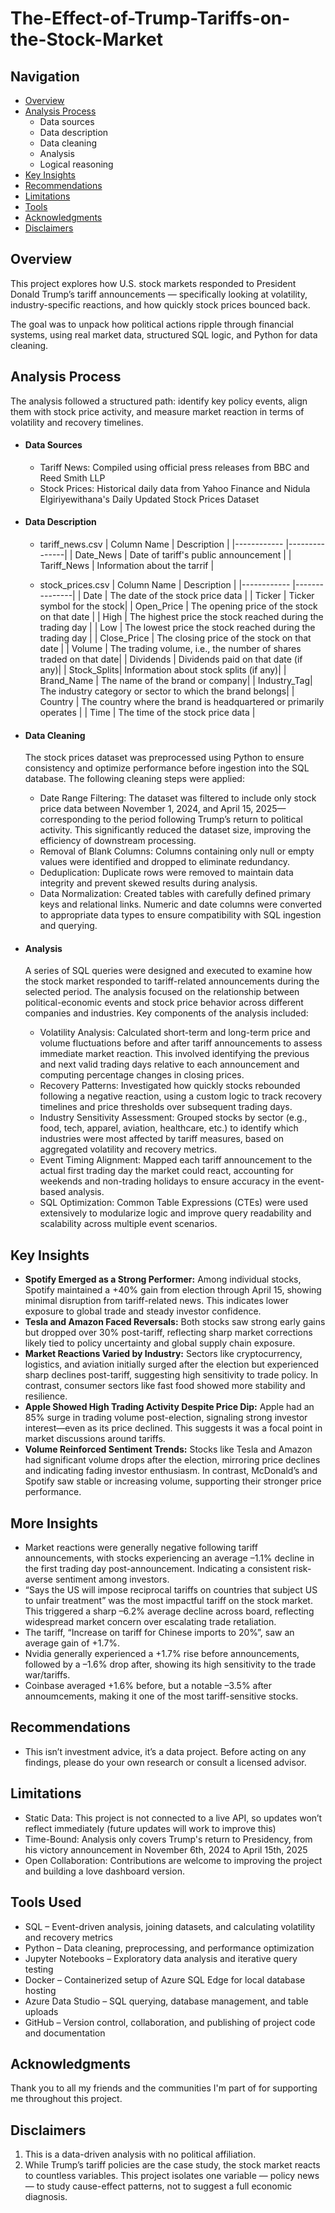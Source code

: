 # The-Effect-of-Trump-Tariffs-on-the-Stock-Market

## Navigation

- [Overview](#overview)
- [Analysis Process](#analysis-process)
  - Data sources 
  - Data description 
  - Data cleaning
  - Analysis 
  - Logical reasoning 
- [Key Insights](#key-insights)
- [Recommendations](#recommendations) 
- [Limitations](#limitations) 
- [Tools](#tools-used)
- [Acknowledgments](#acknowledgments) 
- [Disclaimers](#disclaimers) 

## Overview
This project explores how U.S. stock markets responded to President Donald Trump’s tariff announcements — specifically looking at volatility, industry-specific reactions, and how quickly stock prices bounced back.

The goal was to unpack how political actions ripple through financial systems, using real market data, structured SQL logic, and Python for data cleaning.


## Analysis Process
The analysis followed a structured path: identify key policy events, align them with stock price activity, and measure market reaction in terms of volatility and recovery timelines.
* #### Data Sources
  - Tariff News: Compiled using official press releases from BBC and Reed Smith LLP
  - Stock Prices: Historical daily data from Yahoo Finance and Nidula Elgiriyewithana's Daily Updated Stock Prices Dataset

* #### Data Description
  - tariff_news.csv
    | Column Name | Description  |
    |------------ |---------------|
    | Date_News   | Date of tariff's public announcement |
    | Tariff_News | Information about the tarrif |
    
  - stock_prices.csv
    | Column Name | Description  |
    |------------ |---------------|
    | Date        | The date of the stock price data |
    | Ticker      | Ticker symbol for the stock|
    | Open_Price  | The opening price of the stock on that date |
    | High        | The highest price the stock reached during the trading day | 
    | Low         | The lowest price the stock reached during the trading day |
    | Close_Price | The closing price of the stock on that date |
    | Volume      | The trading volume, i.e., the number of shares traded on that date|
    | Dividends   | Dividends paid on that date (if any)|
    | Stock_Splits| Information about stock splits (if any)|
    | Brand_Name  | The name of the brand or company|
    | Industry_Tag| The industry category or sector to which the brand belongs|
    | Country     | The country where the brand is headquartered or primarily operates |
    | Time        | The time of the stock price data |
  


* #### Data Cleaning
  The stock prices dataset was preprocessed using Python to ensure consistency and optimize performance before ingestion into the SQL database. The following cleaning steps were applied:

  - Date Range Filtering: The dataset was filtered to include only stock price data between November 1, 2024, and April 15, 2025—corresponding to the period following Trump’s return to political activity. This significantly reduced the dataset size, improving the efficiency of downstream processing.
  - Removal of Blank Columns: Columns containing only null or empty values were identified and dropped to eliminate redundancy.
  - Deduplication: Duplicate rows were removed to maintain data integrity and prevent skewed results during analysis.
  - Data Normalization: Created tables with carefully defined primary keys and relational links. Numeric and date columns were converted to appropriate data types to ensure compatibility with SQL ingestion and querying.  

* #### Analysis
  A series of SQL queries were designed and executed to examine how the stock market responded to tariff-related announcements during the selected period. The analysis focused on the relationship between political-economic events and stock price behavior across different companies and industries. Key components of the analysis included:

  - Volatility Analysis: Calculated short-term and long-term price and volume fluctuations before and after tariff announcements to assess immediate market reaction. This involved identifying the previous and next valid trading days relative to each announcement and computing percentage changes in closing prices.
  - Recovery Patterns: Investigated how quickly stocks rebounded following a negative reaction, using a custom logic to track recovery timelines and price thresholds over subsequent trading days.
  - Industry Sensitivity Assessment: Grouped stocks by sector (e.g., food, tech, apparel, aviation, healthcare, etc.) to identify which industries were most affected by tariff measures, based on aggregated volatility and recovery metrics.
  - Event Timing Alignment: Mapped each tariff announcement to the actual first trading day the market could react, accounting for weekends and non-trading holidays to ensure accuracy in the event-based analysis.
  - SQL Optimization: Common Table Expressions (CTEs) were used extensively to modularize logic and improve query readability and scalability across multiple event scenarios.

## Key Insights
- **Spotify Emerged as a Strong Performer:** Among individual stocks, Spotify maintained a +40% gain from election through April 15, showing minimal disruption from tariff-related news. This indicates lower exposure to global trade and steady investor confidence.
- **Tesla and Amazon Faced Reversals:** Both stocks saw strong early gains but dropped over 30% post-tariff, reflecting sharp market corrections likely tied to policy uncertainty and global supply chain exposure.
-  **Market Reactions Varied by Industry:** Sectors like cryptocurrency, logistics, and aviation initially surged after the election but experienced sharp declines post-tariff, suggesting high sensitivity to trade policy. In contrast, consumer sectors like fast food showed more stability and resilience.
- **Apple Showed High Trading Activity Despite Price Dip:** Apple had an 85% surge in trading volume post-election, signaling strong investor interest—even as its price declined. This suggests it was a focal point in market discussions around tariffs.
- **Volume Reinforced Sentiment Trends:** Stocks like Tesla and Amazon had significant volume drops after the election, mirroring price declines and indicating fading investor enthusiasm. In contrast, McDonald’s and Spotify saw stable or increasing volume, supporting their stronger price performance.

## More Insights
- Market reactions were generally negative following tariff announcements, with stocks experiencing an average –1.1% decline in the first trading day post-announcement. Indicating a consistent risk-averse sentiment among investors.
- “Says the US will impose reciprocal tariffs on countries that subject US to unfair treatment” was the most impactful tariff on the stock market. This triggered a sharp –6.2% average decline across board, reflecting widespread market concern over escalating trade retaliation.
- The tariff, “Increase on tariff for Chinese imports to 20%”, saw an average gain of +1.7%. 
- Nvidia generally experienced a +1.7% rise before announcements, followed by a –1.6% drop after, showing its high sensitivity to the trade war/tariffs.
- Coinbase averaged +1.6% before, but a notable –3.5% after annoumcements, making it one of the most tariff-sensitive stocks. 

## Recommendations
- This isn’t investment advice, it’s a data project. Before acting on any findings, please do your own research or consult a licensed advisor.

## Limitations
- Static Data: This project is not connected to a live API, so updates won’t reflect immediately (future updates will work to improve this)
- Time-Bound: Analysis only covers Trump's return to Presidency, from his victory announcement in November 6th, 2024 to April 15th, 2025 
- Open Collaboration: Contributions are welcome to improving the project and building a love dashboard version. 

## Tools Used
- SQL – Event-driven analysis, joining datasets, and calculating volatility and recovery metrics
- Python – Data cleaning, preprocessing, and performance optimization
- Jupyter Notebooks – Exploratory data analysis and iterative query testing
- Docker – Containerized setup of Azure SQL Edge for local database hosting
- Azure Data Studio – SQL querying, database management, and table uploads
- GitHub – Version control, collaboration, and publishing of project code and documentation

## Acknowledgments
Thank you to all my friends and the communities I'm part of for supporting me throughout this project.

## Disclaimers
1. This is a data-driven analysis with no political affiliation.
2. While Trump’s tariff policies are the case study, the stock market reacts to countless variables. This project isolates one variable — policy news — to study cause-effect patterns, not to suggest a full economic diagnosis.
